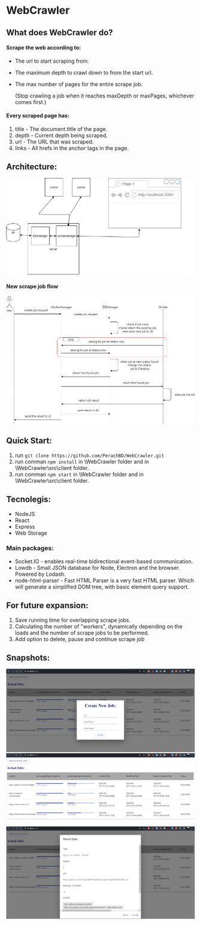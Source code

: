 
# WebCrawler #

## What does WebCrawler do? ##
#### **Scrape the web according to:** ###
  
 * The url to start scraping from.
 * The maximum depth to crawl down to from the start url.
 * The max number of pages for the entire scrape job.
   
   (Stop crawling a job when it reaches maxDepth or maxPages, whichever comes first.)

#### **Every scraped page has:** ####

 1. title - The document.title of the page. 
 2. depth - Current depth being scraped. 
 3. url - The URL that was scraped. 
 4. links - All hrefs in the anchor tags in the page. 
  
## Architecture: ##
![diagram](Documentation/WebCrawlerDiagram.png)
#### **New scrape job flow** ####
![diagram](Documentation/newJobFlow.png)

## Quick Start: ##

1. run `git clone https://github.com/PerachBD/WebCrawler.git`
2. run comman `npm install` in \WebCrawler folder and in \WebCrawler\src\client folder.
2. run comman `npm start` in \WebCrawler folder and in \WebCrawler\src\client folder.

## Tecnolegis: ##
* NodeJS
* React
* Express
* Web Storage
### Main packages: ##
* Socket.IO - enables real-time bidirectional event-based communication.
* Lowdb - Small JSON database for Node, Electron and the browser. Powered by Lodash. 
* node-html-parser - Fast HTML Parser is a very fast HTML parser. Which will generate a simplified DOM tree, with basic element query support.


## For future expansion: ##
1. Save running time for overlapping scrape jobs.
2. Calculating the number of "workers", dynamically depending on the loads and the number of scrape jobs to be performed.
3. Add option to delete, pause and continue scrape job

## Snapshots: ##
![image](Documentation/snapshots/newJob.PNG)
![image](Documentation/snapshots/controlPanel.PNG)
![image](Documentation/snapshots/JobresultView.PNG)





